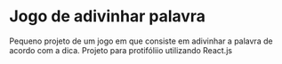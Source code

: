# Jogo de adivinhar palavra
 Pequeno projeto de um jogo em que consiste em adivinhar a palavra de acordo com a dica. Projeto para protifóliio utilizando React.js
